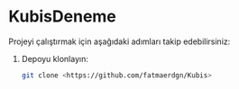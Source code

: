 # KubisDeneme
Projeyi çalıştırmak için aşağıdaki adımları takip edebilirsiniz:

1. Depoyu klonlayın:  
   ```bash
   git clone <https://github.com/fatmaerdgn/Kubis>
